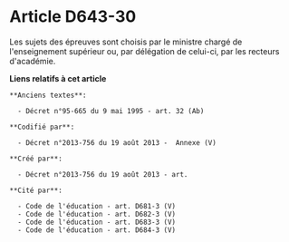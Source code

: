 # Article D643-30

Les sujets des épreuves sont choisis par le ministre chargé de l'enseignement supérieur ou, par délégation de celui-ci, par
les recteurs d'académie.

**Liens relatifs à cet article**

	**Anciens textes**:

	  - Décret n°95-665 du 9 mai 1995 - art. 32 (Ab)

	**Codifié par**:

	  - Décret n°2013-756 du 19 août 2013 -  Annexe (V)

	**Créé par**:

	  - Décret n°2013-756 du 19 août 2013 - art.

	**Cité par**:

	  - Code de l'éducation - art. D681-3 (V)
	  - Code de l'éducation - art. D682-3 (V)
	  - Code de l'éducation - art. D683-3 (V)
	  - Code de l'éducation - art. D684-3 (V)
